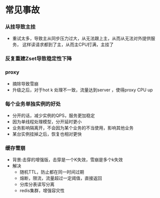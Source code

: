 常见事故
=======

### 从挂导致主挂
- 重试太多，导致主从同步压力过大，从无法跟上主，从而从无法对外提供服务，
这样读请求都到了主，从而主CPU打满，主挂了
  
### 反复重建Zset导致稳定性下降

### proxy
- 摘除导致雪崩
- 升级之后，对于hot k 处理不一致，流量达到server ，使得proxy CPU up

### 每个业务单独实例的好处
- 分开的话，减少实例的QPS，服务更加稳定
- 因为单线程处理模型，分开延时更小
- 业务影响隔离开，不会因为某个业务的不当使用，影响其他业务
- 某台实例挂掉之后，恢复也相对更快

### 缓存雪崩
- 背景:击穿的增强版，击穿是一个K失效，雪崩是多个k失效
- 解决
    - 随机TTL，防止都在同一时间过期
    - 熔断，限流，流量超过一定阈值，直接返回
    - 分库分表读写分离  
    - redis集群，增强容灾性